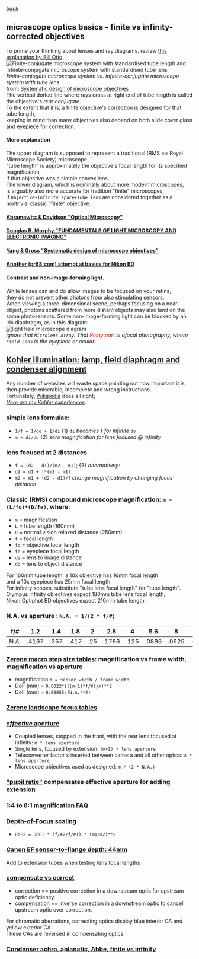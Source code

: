  *[back](./)*
## microscope optics basics - finite vs infinity-corrected objectives  
To prime your thinking about lenses and ray diagrams, review
[this explanation by Bill Otto](https://www.quora.com/Where-would-the-image-go-on-this-ray-diagram-of-a-telescope-What-about-the-axis-of-symmetry-Im-extremely-confused/answer/Bill-Otto-5).  
![Finite-conjugate microscope system with standardised tube length and infinite-conjugate microscope system with standardised tube lens](https://www.researchgate.net/publication/333091817/figure/fig4/AS:769795272220674@1560544903396/Finite-conjugate-microscope-system-with-standardised-tube-length-and-infinite-conjugate.png)  
*Finite-conjugate microscope system vs. infinite-conjugate microscope system with tube lens.*  
from:  [Systematic design of microscope objectives](https://www.researchgate.net/publication/333091817_Systematic_design_of_microscope_objectives_Part_I_System_review_and_analysis)  
The vertical dotted line where rays cross at right end of tube length is called the objective's *rear conjugate*.  
To the extent that it is, a finite objective's correction is designed for that tube length,  
keeping in mind than many objectives also depend on both slide cover glass and eyepiece for correction.  
#### More explanation
The upper diagram is supposed to represent a traditional (RMS == Royal Microscope Society) microscope.  
"tube length" is approximately the objective's focal length for its specified magnification,  
if that objective was a simple convex lens.  
The lower diagram, which is nominally about more modern microscopes,   
is arguably also more accurate for tradition "finite" microscopes,  
if `Objective+Infinity space+Tube lens` are considered together as a nontrivial classic "finite" objective.  

#### [Abramowitz &amp; Davidson "Optical Microscopy"](https://micro.magnet.fsu.edu/primer/pdfs/microscopy.pdf)  
#### [Douglas B. Murphy "FUNDAMENTALS OF LIGHT MICROSCOPY AND ELECTRONIC IMAGING"](https://www.biology.uoc.gr/courses/BIOL493/documents/book.pdf)  
#### [Yang &amp; Gross "Systematic design of microscope objectives"](https://www.degruyter.com/document/doi/10.1515/aot-2019-0002/html?lang=en)  
#### [Another (pr68.com) attempt at basics for Nikon BD](http://www.prc68.com/I/MicroPhotography.html)  

#### Contrast and non-image-forming light.  
While lenses can and do allow images to be focused on your retina,  
they do not prevent other photons from also stimulating sensors.  
When viewing a three-dimensional scene, perhaps focusing on a near object, 
photons scattered from more distant objects may also land on the same photosensors.
Some non-image-forming light can be blocked by an iris diaphragm, as in this diagram:  
![light field microscope diagram](https://www.researchgate.net/profile/Lois-Mignard-Debise/publication/324525451/figure/fig21/AS:615507233353755@1523759768932/Sketch-of-our-light-field-microscope.png)  
*ignore that `Microlens Array`. That <font color=red>Relay part</font> is afocal photography, where `Field Lens` is the eyepiece or ocular.*  

## [Kohler illumination: lamp, field diaphragm and condenser alignment](https://en.wikipedia.org/wiki/K%C3%B6hler_illumination)  
Any number of websites will waste space pointing out how important it is,  
then provide miserable, incomplete and wrong instructions.  
Fortunately, [Wikipedia](https://en.wikipedia.org/wiki/K%C3%B6hler_illumination) does all right;  
*[Here are my Kohler experiences](AO/#Kohler)*.  

### simple lens formulae:
- `1/f = 1/do + 1/di`	{1} `di` *becomes* `f` *for infinite* `do`   
- `m = di/do`	{2} *zero magnification for lens focused @ infinity*  

### lens focused at 2 distances
- `f = (d2 - d1)/(m2 - m1)`; {3}  *alternatively:*  
- `d2 = d1 + f*(m2 - m1)`  
- `m2 = m1 + (d2 - d1)/f`  *change magnification by changing focus distance*  

### Classic (RMS) compound microscope magnification: `m = (L/fo)*(D/fe)`, where:  
- `m` = magnification    
- `L` = tube length (160mm)  
- `D` = normal vision relaxed distance (250mm)  
- `f` = focal length  
- `fo` = objective focal length  
- `fe` = eyepiece focal length  
- `di` = lens to image distance
- `do` = lens to object distance

For 160mm tube length, a 10x objective has 16mm focal length  
and a 10x eyepiece has 25mm focal length.  
For infinity scopes, substitute "tube lens focal length" for "tube length".  
Olympus infinity objectives expect 180mm tube lens focal length;  
Nikon Optiphot BD objectives expect 210mm tube length.  

### N.A. vs aperture : `N.A. = 1/(2 * f/#)`  
| f/# |  1.2  |  1.4 |  1.8 |  2  |  2.8  |   4  |  5.6  |   8   |  11  |   16   |  
| --- | ----- | ---- | ---- | --- | ----- | ---- | ----- | ----- | ---- | ------ |  
| N.A.| .4167 | .357 | .417 | .25 | .1786 | .125 | .0893 | .0625 | .045 | .03125 |  

### [Zerene macro step size tables](https://zerenesystems.com/cms/stacker/docs/tables/macromicrodof): magnification vs frame width, magnification vs aperture  
- magnification `m = sensor width / frame width`  
- DoF (mm) = `0.0022*(((m+1)*f/#)/m)**2`  
- DoF (mm) = `0.00055/(N.A.**2)`  

### [Zerene landscape focus tables](https://zerenesystems.com/cms/stacker/docs/tables/landscapes)  
### [*effective* aperture](https://www.photomacrography.net/forum/viewtopic.php?f=29&t=44327)  
- Coupled lenses, stopped in the front, with the rear lens focused at infinity: `m * lens aperture`  
- Single lens, focused by extension: `(m+1) * lens aperture`  
- Teleconverter factor x inserted between camera and all other optics: `x * lens aperture`  
- Microscope objectives used as designed: `m / (2 * N.A.)`  

### ["pupil ratio"](https://www.photomacrography.net/forum/viewtopic.php?f=29&t=8895) compensates effective aperture for adding extension
### [1:4 to 8:1 magnification FAQ](https://www.photomacrography.net/forum/viewtopic.php?f=29&t=24891)
### [Depth-of-Focus scaling](https://www.photomacrography.net/forum/viewtopic.php?f=8&t=19755)  
- `DoF2 = DoF1 * (f/#2/f/#1) * (m1/m2)**2`

### [Canon EF sensor-to-flange depth: 44mm](https://briansmith.com/flange-focal-distance-guide/)  
Add to extension tubes when testing lens focal lengths  

### [compensate vs correct](https://www.microbehunter.com/microscopy-forum/viewtopic.php?p=107377#p107377)  
-   correction == positive correction in a downstream optic for upstream optic deficiency.  
-   compensation == inverse correction in a downstream optic to cancel upstream optic over correction.  

For chromatic aberrations, correcting optics display blue interior CA and yellow exterior CA.  
These CAs are reversed in compensating optics.  

### [Condenser achro, aplanatic, Abbe, finite vs infinity](https://www.microbehunter.com/microscopy-forum/viewtopic.php?p=107377#p107377)


